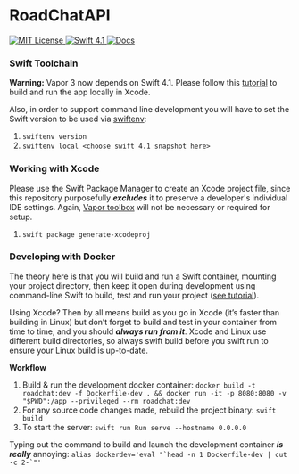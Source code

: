 # RoadChatAPI

<a href="license">
    <img src="http://img.shields.io/badge/license-MIT-brightgreen.svg" alt="MIT License">
</a>
<a href="https://swift.org">
    <img src="http://img.shields.io/badge/swift-4.1-brightgreen.svg" alt="Swift 4.1">
</a>
<a href="https://app.swaggerhub.com/apis/niksauer/RoadChat/1.0.0">
    <img src="https://img.shields.io/readthedocs/pip.svg" alt="Docs">
</a>

### Swift Toolchain
**Warning:** Vapor 3 now depends on Swift 4.1. Please follow this [tutorial](https://gist.github.com/tanner0101/cdb77c7f58d53af2ba2da5d39415389a) to build and run the app locally in Xcode.

Also, in order to support command line development you will have to set the Swift version to be used via [swiftenv](https://github.com/kylef/swiftenv): 
1. `swiftenv version`
2. `swiftenv local <choose swift 4.1 snapshot here>`

### Working with Xcode
Please use the Swift Package Manager to create an Xcode project file, since this repository purposefully ***excludes*** it to preserve a developer's individual IDE settings. Again, [Vapor toolbox](https://github.com/vapor/toolbox) will not be necessary or required for setup.

1. `swift package generate-xcodeproj`

### Developing with Docker 
The theory here is that you will build and run a Swift container, mounting your project directory, then keep it open during development using command-line Swift to build, test and run your project ([see tutorial](https://bygri.github.io/2018/01/25/vapor-3-with-docker.html)).

Using Xcode? Then by all means build as you go in Xcode (it’s faster than building in Linux) but don’t forget to build and test in your container from time to time, and you should ***always run from it***. Xcode and Linux use different build directories, so always swift build before you swift run to ensure your Linux build is up-to-date.

**Workflow**

1. Build & run the development docker container: ```docker build -t roadchat:dev -f Dockerfile-dev . && docker run -it -p 8080:8080 -v "$PWD":/app --privileged --rm roadchat:dev```
2. For any source code changes made, rebuild the project binary: `swift build`
3. To start the server: `swift run Run serve --hostname 0.0.0.0`

Typing out the command to build and launch the development container ***is really*** annoying: ```alias dockerdev='eval "`head -n 1 Dockerfile-dev | cut -c 2-`"'```
